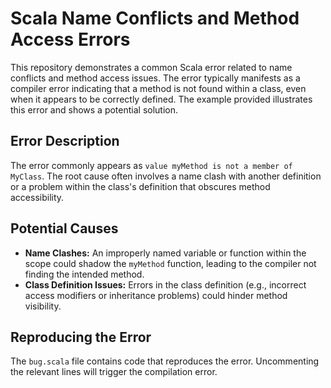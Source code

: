 # Scala Name Conflicts and Method Access Errors

This repository demonstrates a common Scala error related to name conflicts and method access issues.  The error typically manifests as a compiler error indicating that a method is not found within a class, even when it appears to be correctly defined.  The example provided illustrates this error and shows a potential solution.

## Error Description
The error commonly appears as `value myMethod is not a member of MyClass`.  The root cause often involves a name clash with another definition or a problem within the class's definition that obscures method accessibility.

## Potential Causes
* **Name Clashes:** An improperly named variable or function within the scope could shadow the `myMethod` function, leading to the compiler not finding the intended method.
* **Class Definition Issues:** Errors in the class definition (e.g., incorrect access modifiers or inheritance problems) could hinder method visibility.

## Reproducing the Error
The `bug.scala` file contains code that reproduces the error. Uncommenting the relevant lines will trigger the compilation error.